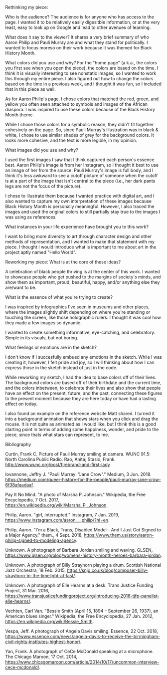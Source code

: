Rethinking my piece:

Who is the audience?
The audience is for anyone who has access to the page. I wanted it to be relatively easily digesitble information, or at the very least, easy to look up on Google and lead to other avenues of learning. 


What does it say to the viewer?
It shares a very brief summary of who Aaron Philip and Pauli Murray are and what they stand for politically. I wanted to focus moreso on their work because it was themed for Black History Month.


What colors did you use and why?
For the "home page" (a.k.a., the colors you first see when you open the piece), the colors are based on the time. I think it is visually interesting to see nonstatic images, so I wanted to work this through my entire piece. I also figured out how to change the colors based on the time in a previous week, and I thought it was fun, so I included that in this piece as well.

As for Aaron Philip's page, I chose colors that matched the red, green, and yellow you often seen attached to symbols and images of the African diaspora. I was inspired to use these colors because of the Black History Month theme.

While I chose those colors for a symbolic reason, they didn't fit together cohesively on the page. So, since Pauli Murray's illustration was in black & white, I chose to use similar shades of grey for the background colors. It looks more cohesive, and the text is more legible, in my opinion.


What images did you use and why?

I used the first images I saw that I think captured each person's essence best. Aaron Philip's image is from her Instagram, so I thought it best to use an image of her from the source. Pauli Murray's image is full body, and I think it's less awkward to see a cutoff picture of someone when the cutoff is at a part of the image that isn't central to the piece (i.e., her dark pants legs are not the focus of the picture). 

I chose to illustrate them because I wanted practice with digital art, and I also wanted to capture my own interpretation of these images because Black History Month is personally meaningful. However, I also traced the images and used the original colors to still partially stay true to the images I was using as references. 


What instances in your life experience have brought you to this work?

I want to bring more diversity to art through character design and other methods of representation, and I wanted to make that statement with my piece. I thought I would introduce what is important to me about art in the project aptly named "Hello World". 


Reworking my piece:
What is at the core of these ideas?

A celebration of black people thriving is at the center of this work. I wanted to showcase people who get pushed to the margins of society's minds, and show them as important, proud, beautiful, happy, and/or anything else they are/want to be. 


What is the essence of what you're trying to create?

I was inspired by infographics I've seen in museums and other places, where the images slightly shift depending on where you're standing or touching the screen, like those holographic rulers. I thought it was cool how they made a few images so dynamic. 

I wanted to create something informative, eye-catching, and celebratory. Simple in its visuals, but not boring.


What feelings or emotions are in the sketch?

I don't know if I succesfully embued any emotions in the sketch. While I was creating it, however, I felt pride and joy, so I will thinking about how I can express those in the sketch instead of just in the code. 

While reworking my sketch, I had the idea to base colors off of their lives. The background colors are based off of their birthdate and the current time, and the colors inbetween, to celebrate their lives and also show that people have an effect on the present, future, and the past, connecting these figures to the present moment because they are here today or have had a lasting effect on today.

I also found an example on the reference website Matt shared. I turned it into a background animation that shows stars when you click and drag the mouse. It is not quite as animated as I would like, but I think this is a good starting point in terms of adding some happiness, wonder, and pride to the piece, since thats what stars can represent, to me.


Bibliography

Curtin, Frank C. Picture of Pauli Murray smiling at camera. WUNC 91.5: North Carolina Public Radio. Rao, Anita; Stasio, Frank. http://www.wunc.org/post/firebrand-and-first-lady 

Iovannone, Jeffry J. "Pauli Murray: "Jane Crow"." Medium, 3 Jun. 2018. https://medium.com/queer-history-for-the-people/pauli-murray-jane-crow-6f38afaadaaf. 

Pay It No Mind. "A photo of Marsha P. Johnson." Wikipedia, the Free Encyclopedia, 7 Oct. 2017, https://en.wikipedia.org/wiki/Marsha_P._Johnson. 

Philip, Aaron. "girl, interrupted." Instagram, 7 Jan. 2019, https://www.instagram.com/aaron___philip/?hl=en. 

Philip, Aaron. "I'm a Black, Trans, Disabled Model - And I Just Got Signed to a Major Agency." them., 4 Sept. 2018, https://www.them.us/story/aaron-philip-signed-to-modeling-agency.

Unknown. A photograph of Barbara Jordan smiling and waving. GLSEN, https://www.glsen.org/blog/womens-history-month-heroes-barbara-jordan. 

Unknown. A photograph of Billy Strayhorn playing a drum. Scottish National Jazz Orchestra, 18 Feb. 2015, https://snjo.co.uk/blog/composer-billy-strayhorn-in-the-limelight-at-last/. 

Unknown. A photograph of Elle Hearns at a desk. Trans Justice Funding Project, 31 Mar. 2016, https://www.transjusticefundingproject.org/introducing-2016-tjfp-panelist-elle-hearns/. 

Vechten, Carl Van. "Bessie Smith (April 15, 1894 – September 26, 1937), an American blues singer." Wikipedia, the Free Encyclopedia, 27 Jan. 2012, https://en.wikipedia.org/wiki/Bessie_Smith. 

Vespa, Jeff. A photograph of Angela Davis smiling. Essence, 22 Oct. 2018, https://www.essence.com/news/angela-davis-to-receive-the-birmingham-civil-rights-institutes-highest-honor/.

Yan, Frank. A photograph of CeCe McDonald speaking at a microphone. The Chicago Maroon, 17 Oct. 2014, https://www.chicagomaroon.com/article/2014/10/17/uncommon-interview-cece-mcdonald/. 